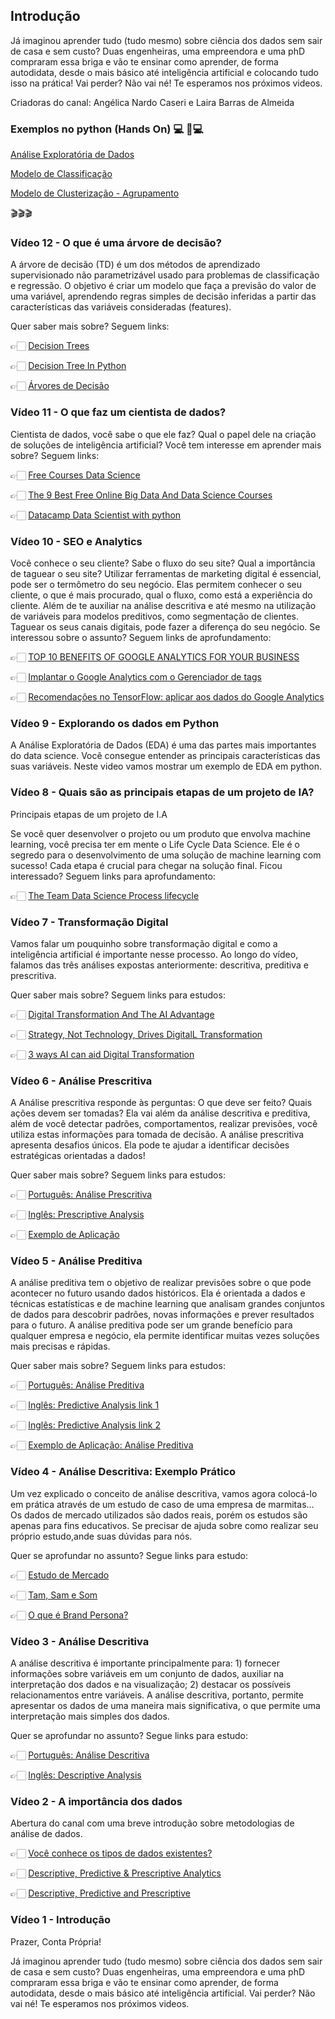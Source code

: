 ## Introdução

Já imaginou aprender tudo (tudo mesmo) sobre ciência dos dados sem sair de casa e sem custo?
Duas engenheiras, uma empreendora e uma phD compraram essa briga e vão te ensinar como aprender, de forma autodidata, desde o mais básico até inteligência artificial e colocando tudo isso na prática!
Vai perder? Não vai né! Te esperamos nos próximos videos.

Criadoras do canal: Angélica Nardo Caseri e Laira Barras de Almeida

### Exemplos no python (Hands On) 💻 🤖💻

[Análise Exploratória de Dados](https://github.com/ContaPropria/Python)

[Modelo de Classificação](https://github.com/ContaPropria/Classification_ML)

[Modelo de Clusterização - Agrupamento](https://github.com/ContaPropria/Clustering)


🎬🎬🎬

### Vídeo 12 - O que é uma árvore de decisão?

A árvore de decisão (TD) é um dos métodos de aprendizado supervisionado não parametrizável usado para problemas de classificação e regressão. O objetivo é criar um modelo que faça a previsão do valor de uma variável, aprendendo regras simples de decisão inferidas a partir das características das variáveis consideradas (features).

Quer saber mais sobre? Seguem links:

👉🏻 [Decision Trees](https://scikit-learn.org/stable/modules/tree.html)

👉🏻 [Decision Tree In Python](https://towardsdatascience.com/decision-tree-in-python-b433ae57fb93)

👉🏻 [Árvores de Decisão](https://medium.com/machine-learning-beyond-deep-learning/%C3%A1rvores-de-decis%C3%A3o-3f52f6420b69)


### Vídeo 11 - O que faz um cientista de dados?

Cientista de dados, você sabe o que ele faz? Qual o papel dele na criação de soluções de inteligência artificial?
Você tem interesse em aprender mais sobre?
Seguem links:

👉🏻 [Free Courses Data Science](https://pt.coursera.org/courses?query=free%20courses%20data%20science)

👉🏻 [The 9 Best Free Online Big Data And Data Science Courses](https://www.google.com.br/amp/s/www.forbes.com/sites/bernardmarr/2017/06/06/the-9-best-free-online-big-data-and-data-science-courses/amp/)

👉🏻 [Datacamp Data Scientist with python](https://www.datacamp.com/tracks/data-scientist-with-python)

### Vídeo 10 - SEO e Analytics

Você conhece o seu cliente? Sabe o fluxo do seu site?
Qual a importância de taguear o seu site?
Utilizar ferramentas de marketing digital é essencial, pode ser o termômetro do seu negócio. Elas permitem conhecer o seu cliente, o que é mais procurado, qual o fluxo, como está a experiência do cliente. Além de te auxiliar na análise descritiva e até mesmo na utilização de variáveis para modelos preditivos, como segmentação de clientes.
Taguear os seus canais digitais, pode fazer a diferença do seu negócio.
Se interessou sobre o assunto? Seguem links de aprofundamento:

👉🏻 [TOP 10 BENEFITS OF GOOGLE ANALYTICS FOR YOUR BUSINESS](https://blog.apruve.com/10-benefits-of-google-analytics-for-business)

👉🏻 [Implantar o Google Analytics com o Gerenciador de tags](https://support.google.com/tagmanager/answer/6107124?hl=pt-BR)

👉🏻 [Recomendações no TensorFlow: aplicar aos dados do Google Analytics](https://cloud.google.com/solutions/machine-learning/recommendation-system-tensorflow-apply-to-analytics-data?hl=pt-br)


### Vídeo 9 - Explorando os dados em Python

A Análise Exploratória de Dados (EDA) é uma das partes mais importantes do data science. Você consegue entender as principais características das suas variáveis. Neste video vamos mostrar um exemplo de EDA em python.

### Vídeo 8 - Quais são as principais etapas de um projeto de IA?
Principais etapas de um projeto de I.A

Se você quer desenvolver o projeto ou um produto que envolva machine learning, você precisa ter em mente o Life Cycle Data Science. Ele é o segredo para o desenvolvimento de uma solução de machine learning com sucesso! Cada etapa é crucial para chegar na solução final.
Ficou interessado? Seguem links para aprofundamento:

👉🏻 [The Team Data Science Process lifecycle](https://docs.microsoft.com/en-us/azure/machine-learning/team-data-science-process/lifecycle)


### Vídeo 7 - Transformação Digital

Vamos falar um pouquinho sobre transformação digital e como a inteligência artificial é importante nesse processo. Ao longo do vídeo, falamos das três análises expostas anteriormente: descritiva, preditiva e prescritiva.

Quer saber mais sobre? Seguem links para estudos:

👉🏻 [Digital Transformation And The AI Advantage](https://www.digitalistmag.com/cio-knowledge/2019/07/23/digital-transformation-ai-advantage-06199626)

👉🏻 [Strategy, Not Technology, Drives DigitalL Transformation](https://sloanreview.mit.edu/projects/strategy-drives-digital-transformation/)

👉🏻 [3 ways AI can aid Digital Transformation](https://towardsdatascience.com/3-ways-ai-aids-digital-transformation-4a5965708c45)

### Vídeo 6 - Análise Prescritiva

A Análise prescritiva responde às perguntas: O que deve ser feito? Quais ações devem ser tomadas? Ela vai além da análise descritiva e preditiva, além de você detectar padrões, comportamentos, realizar previsões, você utiliza estas informações para tomada de decisão. A análise prescritiva apresenta desafios únicos. Ela pode te ajudar a identificar decisões estratégicas orientadas a dados!

Quer saber mais sobre? Seguem links para estudos:

👉🏻 [Português: Análise Prescritiva](https://medium.com/@edselferri/an%C3%A1lise-preditiva-ou-prescritiva-sua-empresa-precisa-de-ambos-63b49caf09cf)

👉🏻 [Inglês: Prescriptive Analysis ](https://www.gurobi.com/company/about-gurobi/prescriptive-analytics/)

👉🏻 [Exemplo de Aplicação](https://towardsdatascience.com/top-5-issues-with-prescriptive-analytics-and-how-to-overcome-them-6f5cada83aa4)


### Vídeo 5 - Análise Preditiva

A análise preditiva tem o objetivo de realizar previsões sobre o que pode acontecer no futuro usando dados históricos. Ela é orientada a dados e técnicas estatísticas e de machine learning que analisam grandes conjuntos de dados para descobrir padrões, novas informações e prever resultados para o futuro. A análise preditiva pode ser um grande benefício para qualquer empresa e negócio, ela permite identificar muitas vezes soluções mais precisas e rápidas.

Quer saber mais sobre? Seguem links para estudos:

👉🏻 [Português: Análise Preditiva]( https://www.ibm.com/developerworks/br/industry/library/ba-predictive-analytics1/index.html)

👉🏻 [Inglês: Predictive Analysis link 1](https://medium.com/my-data-camp-journey/predictive-analysis-in-python-97ca5b64e97f)

👉🏻 [Inglês: Predictive Analysis link 2](https://towardsdatascience.com/predictive-analytics-predicting-consumer-behavior-with-data-analytics-8ca51abb8dc2)

👉🏻 [Exemplo de Aplicação: Análise Preditiva](https://medium.com/datadriveninvestor/a-simple-guide-to-creating-predictive-models-in-python-part-1-8e3ddc3d7008)

### Vídeo 4 - Análise Descritiva: Exemplo Prático

Um vez explicado o conceito de análise descritiva, vamos agora colocá-lo em prática através de um estudo de caso de uma empresa de marmitas... 
Os dados de mercado utilizados são dados reais, porém os estudos são apenas para fins educativos. Se precisar de ajuda sobre como realizar seu próprio estudo,ande suas dúvidas para nós.

Quer se aprofundar no assunto? Segue links para estudo:

👉🏻 [Estudo de Mercado](https://rockcontent.com/blog/estudo-de-mercado/)

👉🏻 [Tam, Sam e Som](https://rockcontent.com/blog/tam-sam-som/)

👉🏻 [O que é Brand Persona?](https://www.notopo.com/blog/o-que-e-brand-persona/)

### Vídeo 3 - Análise Descritiva

A análise descritiva é importante principalmente para: 1) fornecer informações sobre variáveis em um conjunto de dados, auxiliar na interpretação dos dados e na visualização; 2) destacar os possíveis relacionamentos entre variáveis.
A análise descritiva, portanto, permite apresentar os dados de uma maneira mais significativa, o que permite uma interpretação mais simples dos dados.

Quer se aprofundar no assunto? Segue links para estudo:

👉🏻 [Português: Análise Descritiva](https://biostatistics-uem.github.io/Bio/descritiva.html)

👉🏻 [Inglês: Descriptive Analysis ](https://towardsdatascience.com/understanding-descriptive-statistics-c9c2b0641291)


### Vídeo 2 - A importância dos dados

Abertura do canal com uma breve introdução sobre metodologias de análise de dados.

👉🏻 [Você conhece os tipos de dados existentes?](https://www.reamp.com.br/blog/2017/07/voce-conhece-quais-sao-os-tipos-de-dados-existentes/)

👉🏻 [Descriptive, Predictive & Prescriptive Analytics](https://studyonline.unsw.edu.au/blog/descriptive-predictive-prescriptive-analytics)

👉🏻 [Descriptive, Predictive and Prescriptive](https://www.gurobi.com/company/about-gurobi/prescriptive-analytics/)


### Vídeo 1 - Introdução

Prazer, Conta Própria!

Já imaginou aprender tudo (tudo mesmo) sobre ciência dos dados sem sair de casa e sem custo?
Duas engenheiras, uma empreendora e uma phD compraram essa briga e vão te ensinar como aprender, de forma autodidata, desde o mais básico até inteligência artificial.
Vai perder? Não vai né! Te esperamos nos próximos videos.



